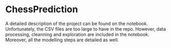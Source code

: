 # ChessPrediction

A detailed description of the project can be found on the notebook. Unfortunately, the CSV files are too large to have in the repo. 
However, data processing, cleanning and exploration are included in the notebook. Moreover, all the modelling steps are detailed as well.
